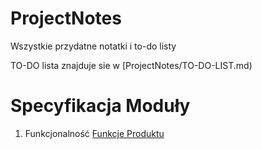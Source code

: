 # ProjectNotes
Wszystkie przydatne notatki i to-do listy 


TO-DO lista znajduje sie w [ProjectNotes/TO-DO-LIST.md)

# Specyfikacja Moduły
1. Funkcjonalność [Funkcje Produktu](Funkcje_Specyfikacja)
